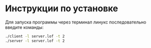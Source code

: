 # Инструкции по установке

Для запуска программы через терминал линукс последовательно введите команды:

```bash
./client -l server.lof -t 2
./server -l server.lof -t 2
```
